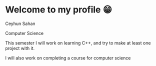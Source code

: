 # Welcome to my profile 😁


Ceyhun Sahan 

Computer Science 

This semester I will work on learning C++, and try to make at least one project with it.

I will also work on completing a course for computer science 
